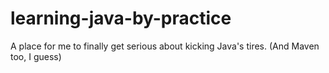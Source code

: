 # learning-java-by-practice

A place for me to finally get serious about kicking Java's tires. (And Maven too, I guess)
